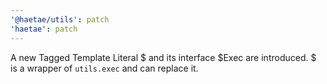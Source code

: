 ```yaml
---
'@haetae/utils': patch
'haetae': patch
---
```


A new Tagged Template Literal $ and its interface $Exec are introduced. $ is a wrapper of `utils.exec` and can replace it.
